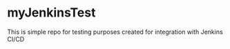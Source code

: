 # myJenkinsTest

This is simple repo for testing purposes created for integration with Jenkins CI/CD
